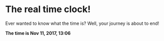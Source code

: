 # The real time clock!

Ever wanted to know what the time is? Well, your journey is about to end!

**The time is Nov 11, 2017, 13:06**